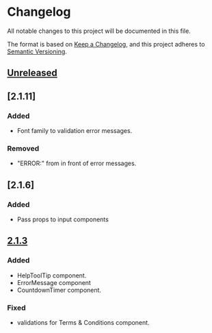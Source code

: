 # Changelog
All notable changes to this project will be documented in this file.

The format is based on [Keep a Changelog](https://keepachangelog.com/en/1.0.0/),
and this project adheres to [Semantic Versioning](https://semver.org/spec/v2.0.0.html).

## [Unreleased]

## [2.1.11]
### Added
- Font family to validation error messages.

### Removed
- "ERROR:" from in front of error messages.

## [2.1.6]
### Added

- Pass props to input components

## [2.1.3]
### Added

- HelpToolTip component.
- ErrorMessage component
- CountdownTimer component.

### Fixed
- validations for Terms & Conditions component.

[Unreleased]: https://github.com/aimementoring/aime-portal-api/compare/v2.1.6...HEAD
[Unreleased]: https://github.com/aimementoring/aime-portal-api/compare/v2.1.3...v.2.1.6
[2.1.3]: https://github.com/aimementoring/aime-portal-api/releases/tag/v2.1.3
